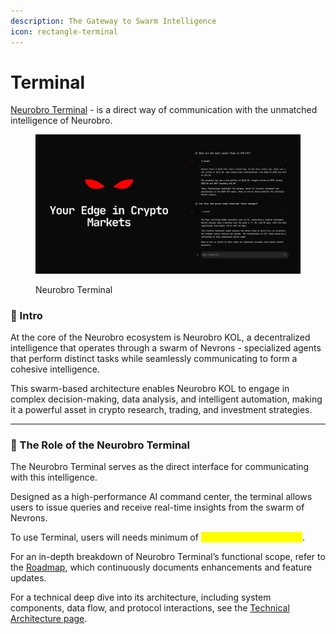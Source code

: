 ```yaml
---
description: The Gateway to Swarm Intelligence
icon: rectangle-terminal
---
```


# Terminal

[Neurobro Terminal](https://terminal.neurobro.ai/) - is a direct way of communication with the unmatched intelligence of Neurobro.

<figure><img src="../../.gitbook/assets/opengraph-image.jpg" alt=""><figcaption><p>Neurobro Terminal</p></figcaption></figure>

### **🔸** Intro

At the core of the Neurobro ecosystem is Neurobro KOL, a decentralized intelligence that operates through a swarm of Nevrons - specialized agents that perform distinct tasks while seamlessly communicating to form a cohesive intelligence.&#x20;

This swarm-based architecture enables Neurobro KOL to engage in complex decision-making, data analysis, and intelligent automation, making it a powerful asset in crypto research, trading, and investment strategies.

***

### **🔸** The Role of the Neurobro Terminal

The Neurobro Terminal serves as the direct interface for communicating with this intelligence.&#x20;

Designed as a high-performance AI command center, the terminal allows users to issue queries and receive real-time insights from the swarm of Nevrons.

To use Terminal, users will needs minimum of <mark style="color:yellow;">**1,000,000 $BRO tokens**</mark>.&#x20;

For an in-depth breakdown of Neurobro Terminal’s functional scope, refer to the [Roadmap](roadmap.md), which continuously documents enhancements and feature updates.

For a technical deep dive into its architecture, including system components, data flow, and protocol interactions, see the [Technical Architecture page](technical-architecture.md).
